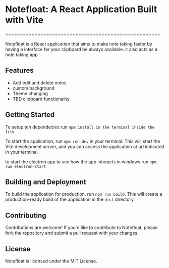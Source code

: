 

# Notefloat: A React Application Built with Vite
=====================================================

Notefloat is a React application that aims to make note taking faster by having a interface for your clipboard be always available. it also acts as a note taking app

## Features

* Add edit and delete notes
* custom background
* Theme changing
* TBD clipboard functionality

## Getting Started
To setup teh dependecies run `npm install in the terminal inside the file`

To start the application, run `npm run dev` in your terminal. This will start the Vite development server, and you can access the application at url indicated in your terminal.

to start the electron app to see how the app interacts in windows run `npm run electron-start `

## Building and Deployment

To build the application for production, run `npm run build`. This will create a production-ready build of the application in the `dist` directory.

## Contributing

Contributions are welcome! If you'd like to contribute to Notefloat, please fork the repository and submit a pull request with your changes.

## License

Notefloat is licensed under the MIT License.
